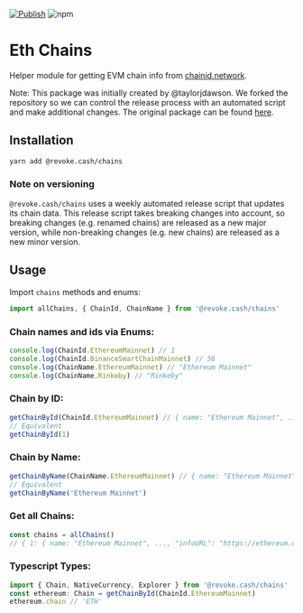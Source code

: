 [![Publish](https://github.com/RevokeCash/chains/actions/workflows/publish-release.yml/badge.svg)](https://github.com/RevokeCash/chains/actions/workflows/publish-release.yml/badge.svg) ![npm](https://img.shields.io/npm/v/@revoke.cash/chains?logoColor=blue)

# Eth Chains

Helper module for getting EVM chain info from [chainid.network](https://chainid.network/).

Note: This package was initially created by @taylorjdawson. We forked the repository so we can control the release process with an automated script and make additional changes. The original package can be found [here](https://github.com/taylorjdawson/eth-chains).

## Installation

```
yarn add @revoke.cash/chains
```

### Note on versioning

`@revoke.cash/chains` uses a weekly automated release script that updates its chain data. This release script takes breaking changes into account, so breaking changes (e.g. renamed chains) are released as a new major version, while non-breaking changes (e.g. new chains) are released as a new minor version.

## Usage

Import `chains` methods and enums:

```ts
import allChains, { ChainId, ChainName } from '@revoke.cash/chains'
```

### Chain names and ids via Enums:

```ts
console.log(ChainId.EthereumMainnet) // 1
console.log(ChainId.BinanceSmartChainMainnet) // 56
console.log(ChainName.EthereumMainnet) // "Ethereum Mainnet"
console.log(ChainName.Rinkeby) // "Rinkeby"
```

### Chain by ID:

```ts
getChainById(ChainId.EthereumMainnet) // { name: "Ethereum Mainnet", ..., "infoURL": "https://ethereum.org" }
// Equivalent
getChainById(1)
```

### Chain by Name:

```ts
getChainByName(ChainName.EthereumMainnet) // { name: "Ethereum Mainnet", ..., "infoURL": "https://ethereum.org" }
// Equivalent
getChainByName('Ethereum Mainnet')
```

### Get all Chains:

```ts
const chains = allChains()
// { 1: { name: "Ethereum Mainnet", ..., "infoURL": "https://ethereum.org" }, 2: {...}}
```

### Typescript Types:

```ts
import { Chain, NativeCurrency, Explorer } from '@revoke.cash/chains'
const ethereum: Chain = getChainById(ChainId.EthereumMainnet)
ethereum.chain // 'ETH'
```
